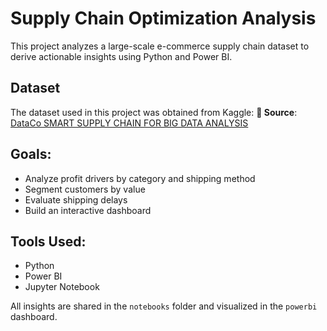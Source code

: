 # Supply Chain Optimization Analysis

This project analyzes a large-scale e-commerce supply chain dataset to derive actionable insights using Python and Power BI.

## Dataset
The dataset used in this project was obtained from Kaggle:
**🔗 Source**: [DataCo SMART SUPPLY CHAIN FOR BIG DATA ANALYSIS](https://www.kaggle.com/datasets/shashwatwork/dataco-smart-supply-chain-for-big-data-analysis?resource=download)

## Goals:
- Analyze profit drivers by category and shipping method
- Segment customers by value
- Evaluate shipping delays
- Build an interactive dashboard

## Tools Used:
- Python
- Power BI
- Jupyter Notebook

All insights are shared in the `notebooks` folder and visualized in the `powerbi` dashboard.
